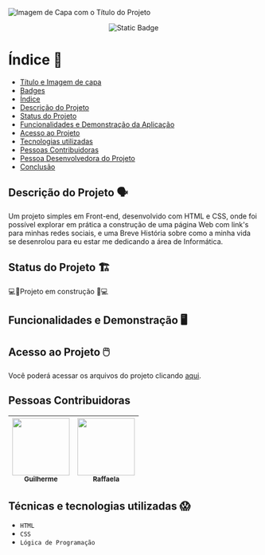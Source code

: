![Imagem de Capa com o Título do Projeto](https://github.com/Cassisilverston/Portfolio/assets/140524119/75a85ccf-76a3-498f-a55b-3ed50b5fdfeb)
<div align="center">
  <img alt="Static Badge" src="https://img.shields.io/badge/EM%20DESENVOLVIMENTO-path?label=STATUS&color=blue">
</div>

# Índice 👀

* [Título e Imagem de capa](#Título-e-Imagem-de-capa)
* [Badges](#badges)
* [Índice](#índice)
* [Descrição do Projeto](#descrição-do-projeto)
* [Status do Projeto](#status-do-Projeto)
* [Funcionalidades e Demonstração da Aplicação](#funcionalidades-e-demonstração-da-aplicação)
* [Acesso ao Projeto](#acesso-ao-projeto)
* [Tecnologias utilizadas](#tecnologias-utilizadas)
* [Pessoas Contribuidoras](#pessoas-contribuidoras)
* [Pessoa Desenvolvedora do Projeto](#pessoas-desenvolvedoras)
* [Conclusão](#conclusão)

## Descrição do Projeto 🗣

Um projeto simples em Front-end, desenvolvido com HTML e CSS, onde foi possível explorar em prática a construção de uma página Web
com link's para minhas redes sociais, e uma Breve História sobre como a minha vida se desenrolou para eu estar me dedicando a área
de Informática.

## Status do Projeto 🏗️ 

  💻🚧Projeto em construção 🚧💻
  

## Funcionalidades e Demonstração 🖥️ 

## Acesso ao Projeto 🖱️

Você poderá acessar os arquivos do projeto clicando [aqui](https://github.com/Cassisilverston/Portfolio/tree/main).

## Pessoas Contribuidoras

| [<img loading="lazy" src="https://avatars.githubusercontent.com/u/30351153?v=4" width=115><br><sub>Guilherme</sub>](https://github.com/guilhermeonrails) | [<img loading="lazy" src="https://avatars.githubusercontent.com/u/54322854?v=4" width=115><br><sub>Raffaela</sub>](https://github.com/rafaballerini)
| :---: | :---: |

## Técnicas e tecnologias utilizadas 😱

- ``HTML``
- ``CSS``
- ``Lógica de Programação``

